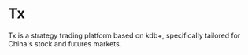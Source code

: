 # Tx
Tx is a strategy trading platform based on kdb+, specifically tailored for China's stock and futures markets.
